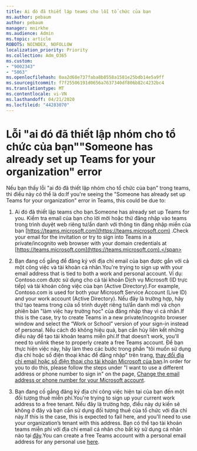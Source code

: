 ```yaml
---
title: Ai đó đã thiết lập teams cho lỗi tổ chức của bạn
ms.author: pebaum
author: pebaum
manager: mnirkhe
ms.audience: Admin
ms.topic: article
ROBOTS: NOINDEX, NOFOLLOW
localization_priority: Priority
ms.collection: Adm_O365
ms.custom:
- "9002343"
- "5063"
ms.openlocfilehash: 0aa2d68e737faba8b8558a1581e25bdb14e5a9ff
ms.sourcegitcommit: f7f25506191d0656a7637340df806b82c4232bc4
ms.translationtype: MT
ms.contentlocale: vi-VN
ms.lasthandoff: 04/21/2020
ms.locfileid: "44283070"
---
```

# <a name="someone-has-already-set-up-teams-for-your-organization-error"></a><span data-ttu-id="28619-102">Lỗi "ai đó đã thiết lập nhóm cho tổ chức của bạn"</span><span class="sxs-lookup"><span data-stu-id="28619-102">"Someone has already set up Teams for your organization" error</span></span>

<span data-ttu-id="28619-103">Nếu bạn thấy lỗi "ai đó đã thiết lập nhóm cho tổ chức của bạn" trong teams, thì điều này có thể là do:</span><span class="sxs-lookup"><span data-stu-id="28619-103">If you're seeing the "Someone has already set up Teams for your organization" error in Teams, this could be due to:</span></span>

1. <span data-ttu-id="28619-104">Ai đó đã thiết lập teams cho bạn.</span><span class="sxs-lookup"><span data-stu-id="28619-104">Someone has already set up Teams for you.</span></span> <span data-ttu-id="28619-105">Kiểm tra email của bạn cho lời mời hoặc thử đăng nhập vào teams trong trình duyệt web riêng tư/ẩn danh với thông tin đăng nhập miền của bạn [https://teams.microsoft.com](https://teams.microsoft.com) .</span><span class="sxs-lookup"><span data-stu-id="28619-105">Check your email for the invitation or try to sign into Teams in a private/incognito web browser with your domain credentials at [https://teams.microsoft.com](https://teams.microsoft.com).</span></span>

2. <span data-ttu-id="28619-106">Bạn đang cố gắng để đăng ký với địa chỉ email của bạn được gắn với cả một công việc và tài khoản cá nhân.</span><span class="sxs-lookup"><span data-stu-id="28619-106">You're trying to sign up with your email address that is tied to both a work and personal account.</span></span> <span data-ttu-id="28619-107">Ví dụ: Contoso.com được sử dụng cho cả tài khoản Dịch vụ Microsoft (ID trực tiếp) và tài khoản công việc của bạn (Active Directory).</span><span class="sxs-lookup"><span data-stu-id="28619-107">For example, Contoso.com is used for both your Microsoft Service Account (Live ID) and your work account (Active Directory).</span></span> <span data-ttu-id="28619-108">Nếu đây là trường hợp, hãy thử tạo teams trong cửa sổ trình duyệt riêng tư/ẩn danh mới và chọn phiên bản "làm việc hay trường học" của đăng nhập thay vì cá nhân.</span><span class="sxs-lookup"><span data-stu-id="28619-108">If this is the case, try to create Teams in a new private/incognito browser window and select the “Work or School” version of your sign-in instead of personal.</span></span> <span data-ttu-id="28619-109">Nếu cách đó không hiệu quả, bạn cần hủy liên kết những điều này để tạo tài khoản teams miễn phí.</span><span class="sxs-lookup"><span data-stu-id="28619-109">If that doesn’t work, you'll need to unlink these to properly create a free Teams account.</span></span> <span data-ttu-id="28619-110">Để bạn thực hiện việc này, hãy làm theo các bước trong phần "tôi muốn sử dụng địa chỉ hoặc số điện thoại khác để đăng nhập" trên trang, [thay đổi địa chỉ email hoặc số điện thoại cho tài khoản Microsoft của bạn](https://support.microsoft.com/help/12407).</span><span class="sxs-lookup"><span data-stu-id="28619-110">In order for you to do this, please follow the steps under "I want to use a different address or phone number to sign in" on the page, [Change the email address or phone number for your Microsoft account](https://support.microsoft.com/help/12407).</span></span>

3. <span data-ttu-id="28619-111">Bạn đang cố gắng đăng ký địa chỉ công việc hiện tại của bạn đến một đối tượng thuê miễn phí.</span><span class="sxs-lookup"><span data-stu-id="28619-111">You're trying to sign up your current work address to a free tenant.</span></span> <span data-ttu-id="28619-112">Nếu đây là trường hợp, điều này dự kiến sẽ không ở đây và bạn cần sử dụng đối tượng thuê của tổ chức với địa chỉ này.</span><span class="sxs-lookup"><span data-stu-id="28619-112">If this is the case, this is expected to fail here, and you'll need to use your organization’s tenant with this address.</span></span> <span data-ttu-id="28619-113">Bạn có thể tạo tài khoản teams miễn phí với địa chỉ email cá nhân cho bất kỳ sử dụng cá nhân nào tại [đây](https://products.office.com/microsoft-teams/group-chat-software).</span><span class="sxs-lookup"><span data-stu-id="28619-113">You can create a free Teams account with a personal email address for any personal use [here](https://products.office.com/microsoft-teams/group-chat-software).</span></span>
